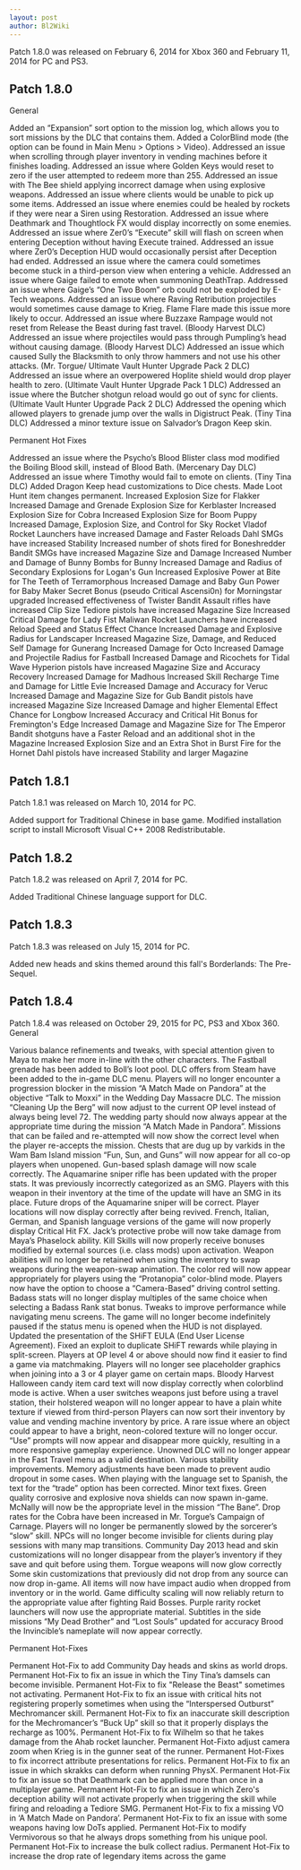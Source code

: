 ```yaml
---
layout: post
author: Bl2Wiki
---
```

Patch 1.8.0 was released on February 6, 2014 for Xbox 360 and February 11, 2014 for PC and PS3.

## Patch 1.8.0

General

Added an “Expansion” sort option to the mission log, which allows you to sort missions by the DLC that contains them.
Added a ColorBlind mode (the option can be found in Main Menu > Options > Video).
Addressed an issue when scrolling through player inventory in vending machines before it finishes loading.
Addressed an issue where Golden Keys would reset to zero if the user attempted to redeem more than 255.
Addressed an issue with The Bee shield applying incorrect damage when using explosive weapons.
Addressed an issue where clients would be unable to pick up some items.
Addressed an issue where enemies could be healed by rockets if they were near a Siren using Restoration.
Addressed an issue where Deathmark and Thoughtlock FX would display incorrectly on some enemies.
Addressed an issue where Zer0’s “Execute” skill will flash on screen when entering Deception without having Execute trained.
Addressed an issue where Zer0’s Deception HUD would occasionally persist after Deception had ended.
Addressed an issue where the camera could sometimes become stuck in a third-person view when entering a vehicle.
Addressed an issue where Gaige failed to emote when summoning DeathTrap.
Addressed an issue where Gaige’s “One Two Boom” orb could not be exploded by E-Tech weapons.
Addressed an issue where Raving Retribution projectiles would sometimes cause damage to Krieg. Flame Flare made this issue more likely to occur.
Addressed an issue where Buzzaxe Rampage would not reset from Release the Beast during fast travel.
(Bloody Harvest DLC) Addressed an issue where projectiles would pass through Pumpling’s head without causing damage.
(Bloody Harvest DLC) Addressed an issue which caused Sully the Blacksmith to only throw hammers and not use his other attacks.
(Mr. Torgue/ Ultimate Vault Hunter Upgrade Pack 2 DLC) Addressed an issue where an overpowered Hoplite shield would drop player health to zero.
(Ultimate Vault Hunter Upgrade Pack 1 DLC) Addressed an issue where the Butcher shotgun reload would go out of sync for clients.
(Ultimate Vault Hunter Upgrade Pack 2 DLC) Addressed the opening which allowed players to grenade jump over the walls in Digistruct Peak.
(Tiny Tina DLC) Addressed a minor texture issue on Salvador’s Dragon Keep skin. 

Permanent Hot Fixes

Addressed an issue where the Psycho’s Blood Blister class mod modified the Boiling Blood skill, instead of Blood Bath.
(Mercenary Day DLC) Addressed an issue where Timothy would fail to emote on clients.
(Tiny Tina DLC) Added Dragon Keep head customizations to Dice chests.
Made Loot Hunt item changes permanent.
    Increased Explosion Size for Flakker
    Increased Damage and Grenade Explosion Size for Kerblaster
    Increased Explosion Size for Cobra
    Increased Explosion Size for Boom Puppy
    Increased Damage, Explosion Size, and Control for Sky Rocket
    Vladof Rocket Launchers have increased Damage and Faster Reloads
    Dahl SMGs have increased Stability
    Increased number of shots fired for Boneshredder
    Bandit SMGs have increased Magazine Size and Damage
    Increased Number and Damage of Bunny Bombs for Bunny
    Increased Damage and Radius of Secondary Explosions for Logan's Gun
    Increased Explosive Power at Bite for The Teeth of Terramorphous
    Increased Damage and Baby Gun Power for Baby Maker
    Secret Bonus (pseudo Critical Ascensi0n) for Morningstar upgraded
    Increased effectiveness of Twister
    Bandit Assault rifles have increased Clip Size
    Tediore pistols have increased Magazine Size
    Increased Critical Damage for Lady Fist
    Maliwan Rocket Launchers have increased Reload Speed and Status Effect Chance
    Increased Damage and Explosive Radius for Landscaper
    Increased Magazine Size, Damage, and Reduced Self Damage for Gunerang
    Increased Damage for Octo
    Increased Damage and Projectile Radius for Fastball
    Increased Damage and Ricochets for Tidal Wave
    Hyperion pistols have increased Magazine Size and Accuracy Recovery
    Increased Damage for Madhous
    Increased Skill Recharge Time and Damage for Little Evie
    Increased Damage and Accuracy for Veruc
    Increased Damage and Magazine Size for Gub
    Bandit pistols have increased Magazine Size
    Increased Damage and higher Elemental Effect Chance for Longbow
    Increased Accuracy and Critical Hit Bonus for Fremington's Edge
    Increased Damage and Magazine Size for The Emperor
    Bandit shotguns have a Faster Reload and an additional shot in the Magazine
    Increased Explosion Size and an Extra Shot in Burst Fire for the Hornet
    Dahl pistols have increased Stability and larger Magazine 

## Patch 1.8.1

Patch 1.8.1 was released on March 10, 2014 for PC.

Added support for Traditional Chinese in base game.
Modified installation script to install Microsoft Visual C++ 2008 Redistributable. 

## Patch 1.8.2

Patch 1.8.2 was released on April 7, 2014 for PC.

Added Traditional Chinese language support for DLC. 

## Patch 1.8.3

Patch 1.8.3 was released on July 15, 2014 for PC. 

Added new heads and skins themed around this fall's Borderlands: The Pre-Sequel. 

## Patch 1.8.4

Patch 1.8.4 was released on October 29, 2015 for PC, PS3 and Xbox 360.
General

Various balance refinements and tweaks, with special attention given to Maya to make her more in-line with the other characters.
The Fastball grenade has been added to Boll’s loot pool.
DLC offers from Steam have been added to the in-game DLC menu.
Players will no longer encounter a progression blocker in the mission “A Match Made on Pandora” at the objective “Talk to Moxxi” in the Wedding Day Massacre DLC.
The mission “Cleaning Up the Berg” will now adjust to the current OP level instead of always being level 72.
The wedding party should now always appear at the appropriate time during the mission “A Match Made in Pandora”.
Missions that can be failed and re-attempted will now show the correct level when the player re-accepts the mission.
Chests that are dug up by varkids in the Wam Bam Island mission “Fun, Sun, and Guns” will now appear for all co-op players when unopened.
Gun-based splash damage will now scale correctly.
The Aquamarine sniper rifle has been updated with the proper stats. It was previously incorrectly categorized as an SMG. Players with this weapon in their inventory at the time of the update will have an SMG in its place. Future drops of the Aquamarine sniper will be correct.
Player locations will now display correctly after being revived.
French, Italian, German, and Spanish language versions of the game will now properly display Critical Hit FX.
Jack’s protective probe will now take damage from Maya’s Phaselock ability.
Kill Skills will now properly receive bonuses modified by external sources (i.e. class mods) upon activation.
Weapon abilities will no longer be retained when using the inventory to swap weapons during the weapon-swap animation.
The color red will now appear appropriately for players using the “Protanopia” color-blind mode.
Players now have the option to choose a “Camera-Based” driving control setting.
Badass stats will no longer display multiples of the same choice when selecting a Badass Rank stat bonus.
Tweaks to improve performance while navigating menu screens.
The game will no longer become indefinitely paused if the status menu is opened when the HUD is not displayed.
Updated the presentation of the SHiFT EULA (End User License Agreement).
Fixed an exploit to duplicate SHiFT rewards while playing in split-screen.
Players at OP level 4 or above should now find it easier to find a game via matchmaking.
Players will no longer see placeholder graphics when joining into a 3 or 4 player game on certain maps.
Bloody Harvest Halloween candy item card text will now display correctly when colorblind mode is active.
When a user switches weapons just before using a travel station, their holstered weapon will no longer appear to have a plain white texture if viewed from third-person
Players can now sort their inventory by value and vending machine inventory by price.
A rare issue where an object could appear to have a bright, neon-colored texture will no longer occur.
“Use” prompts will now appear and disappear more quickly, resulting in a more responsive gameplay experience.
Unowned DLC will no longer appear in the Fast Travel menu as a valid destination.
Various stability improvements.
Memory adjustments have been made to prevent audio dropout in some cases.
When playing with the language set to Spanish, the text for the “trade” option has been corrected.
Minor text fixes.
Green quality corrosive and explosive nova shields can now spawn in-game.
McNally will now be the appropriate level in the mission “The Bane”.
Drop rates for the Cobra have been increased in Mr. Torgue’s Campaign of Carnage.
Players will no longer be permanently slowed by the sorcerer’s “slow” skill.
NPCs will no longer become invisible for clients during play sessions with many map transitions.
Community Day 2013 head and skin customizations will no longer disappear from the player’s inventory if they save and quit before using them.
Torgue weapons will now glow correctly
Some skin customizations that previously did not drop from any source can now drop in-game.
All items will now have impact audio when dropped from inventory or in the world.
Game difficulty scaling will now reliably return to the appropriate value after fighting Raid Bosses.
Purple rarity rocket launchers will now use the appropriate material.
Subtitles in the side missions “My Dead Brother” and “Lost Souls” updated for accuracy
Brood the Invincible’s nameplate will now appear correctly. 

Permanent Hot-Fixes

Permanent Hot-Fix to add Community Day heads and skins as world drops.
Permanent Hot-Fix to fix an issue in which the Tiny Tina’s damsels can become invisible.
Permanent Hot-Fix to fix "Release the Beast" sometimes not activating.
Permanent Hot-Fix to fix an issue with critical hits not registering properly sometimes when using the “Interspersed Outburst” Mechromancer skill.
Permanent Hot-Fix to fix an inaccurate skill description for the Mechromancer’s “Buck Up” skill so that it properly displays the recharge as 100%.
Permanent Hot-Fix to fix Wilhelm so that he takes damage from the Ahab rocket launcher.
Permanent Hot-Fixto adjust camera zoom when Krieg is in the gunner seat of the runner.
Permanent Hot-Fixes to fix incorrect attribute presentations for relics.
Permanent Hot-Fix to fix an issue in which skrakks can deform when running PhysX.
Permanent Hot-Fix to fix an issue so that Deathmark can be applied more than once in a multiplayer game.
Permanent Hot-Fix to fix an issue in which Zero's deception ability will not activate properly when triggering the skill while firing and reloading a Tediore SMG.
Permanent Hot-Fix to fix a missing VO in ‘A Match Made on Pandora’.
Permanent Hot-Fix to fix an issue with some weapons having low DoTs applied.
Permanent Hot-Fix to modify Vermivorous so that he always drops something from his unique pool.
Permanent Hot-Fix to increase the bulk collect radius.
Permanent Hot-Fix to increase the drop rate of legendary items across the game